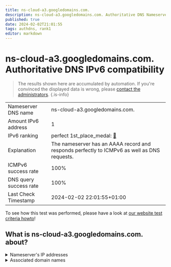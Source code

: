```yaml
---
title: ns-cloud-a3.googledomains.com.
description: ns-cloud-a3.googledomains.com. Authoritative DNS Nameserver IPv6 compatibility
published: true
date: 2024-02-02T21:01:55
tags: authdns, rank1
editor: markdown
---
```


# ns-cloud-a3.googledomains.com. Authoritative DNS IPv6 compatibility

> The results shown here are accumulated by automation. If you're convinced the displayed data is wrong, please [contact the administrators](/howto/chat). 
{.is-info}




|   |   |
| - | - |
| Nameserver DNS name | ns-cloud-a3.googledomains.com.
| Amount IPv6 address | 1
| IPv6 ranking | perfect 1st_place_medal: [🔗](/howto/ranking) |
| Explanation | The nameserver has an AAAA record and responds perfectly to ICMPv6 as well as DNS requests. |
| ICMPv6 success rate | 100%|
| DNS query success rate | 100% |
| Last Check Timestamp | 2024-02-02 22:01:55+01:00 |

To see how this test was performed, please have a look at [our website test criteria howto](/howto/testcriteria/authdns)!


## What is ns-cloud-a3.googledomains.com. about?




<details>
<summary>Nameserver's IP addresses</summary>

2001:4860:4802:36::6a

</details>



<details>
<summary>Associated domain names</summary>

spotify.com

</details>
